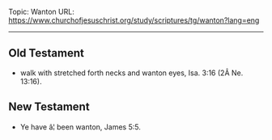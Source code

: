 Topic: Wanton
URL: https://www.churchofjesuschrist.org/study/scriptures/tg/wanton?lang=eng

---

## Old Testament

- walk with stretched forth necks and wanton eyes, Isa. 3:16 (2Â Ne. 13:16).

## New Testament

- Ye have â¦ been wanton, James 5:5.

